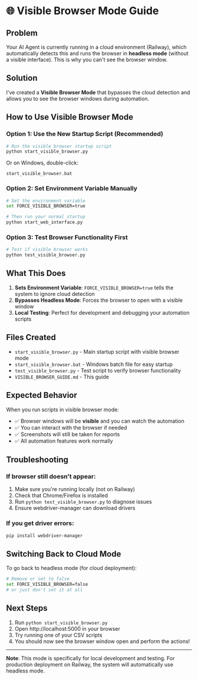 # 🌐 Visible Browser Mode Guide

## Problem
Your AI Agent is currently running in a cloud environment (Railway), which automatically detects this and runs the browser in **headless mode** (without a visible interface). This is why you can't see the browser window.

## Solution
I've created a **Visible Browser Mode** that bypasses the cloud detection and allows you to see the browser windows during automation.

## How to Use Visible Browser Mode

### Option 1: Use the New Startup Script (Recommended)
```bash
# Run the visible browser startup script
python start_visible_browser.py
```

Or on Windows, double-click:
```
start_visible_browser.bat
```

### Option 2: Set Environment Variable Manually
```bash
# Set the environment variable
set FORCE_VISIBLE_BROWSER=true

# Then run your normal startup
python start_web_interface.py
```

### Option 3: Test Browser Functionality First
```bash
# Test if visible browser works
python test_visible_browser.py
```

## What This Does

1. **Sets Environment Variable**: `FORCE_VISIBLE_BROWSER=true` tells the system to ignore cloud detection
2. **Bypasses Headless Mode**: Forces the browser to open with a visible window
3. **Local Testing**: Perfect for development and debugging your automation scripts

## Files Created

- `start_visible_browser.py` - Main startup script with visible browser mode
- `start_visible_browser.bat` - Windows batch file for easy startup
- `test_visible_browser.py` - Test script to verify browser functionality
- `VISIBLE_BROWSER_GUIDE.md` - This guide

## Expected Behavior

When you run scripts in visible browser mode:
- ✅ Browser windows will be **visible** and you can watch the automation
- ✅ You can interact with the browser if needed
- ✅ Screenshots will still be taken for reports
- ✅ All automation features work normally

## Troubleshooting

### If browser still doesn't appear:
1. Make sure you're running locally (not on Railway)
2. Check that Chrome/Firefox is installed
3. Run `python test_visible_browser.py` to diagnose issues
4. Ensure webdriver-manager can download drivers

### If you get driver errors:
```bash
pip install webdriver-manager
```

## Switching Back to Cloud Mode

To go back to headless mode (for cloud deployment):
```bash
# Remove or set to false
set FORCE_VISIBLE_BROWSER=false
# or just don't set it at all
```

## Next Steps

1. Run `python start_visible_browser.py`
2. Open http://localhost:5000 in your browser
3. Try running one of your CSV scripts
4. You should now see the browser window open and perform the actions!

---

**Note**: This mode is specifically for local development and testing. For production deployment on Railway, the system will automatically use headless mode.
